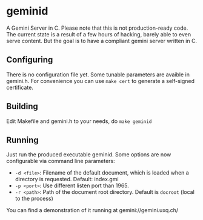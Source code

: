 # geminid
A Gemini Server in C. Please note that this is not production-ready code.
The current state is a result of a few hours of hacking, barely able to even
serve content. But the goal is to have a compliant gemini server written in C.

## Configuring

There is no configuration file yet. Some tunable parameters are avaible in
gemini.h. For convenience you can use `make cert` to generate a self-signed
certificate.

## Building
Edit Makefile and gemini.h to your needs, do `make geminid`

## Running
Just run the produced executable geminid. Some options are now configurable via command line parameters:
- `-d <file>`: Filename of the default document, which is loaded when a directory is requested. Default: index.gmi
- `-p <port>`: Use different listen port than 1965.
- `-r <path>`: Path of the document root directory. Default is `docroot` (local to the process)

You can find a demonstration of it running at gemini://gemini.uxq.ch/
